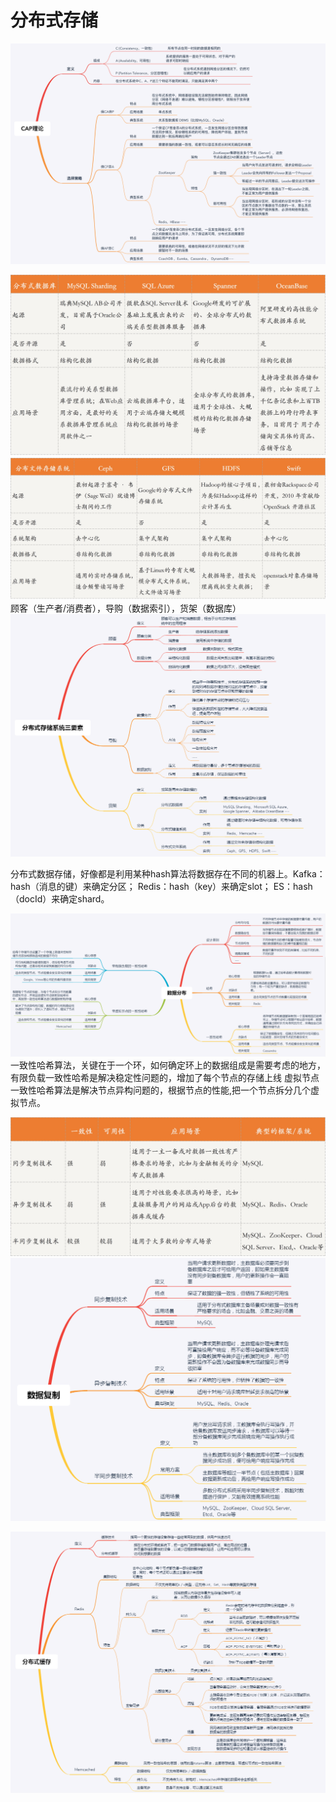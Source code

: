 # 分布式存储
![](%E5%88%86%E5%B8%83%E5%BC%8F%E5%AD%98%E5%82%A8/7986206234a8f0477cfe0cd7b639db66.png)

![](%E5%88%86%E5%B8%83%E5%BC%8F%E5%AD%98%E5%82%A8/9194bcd87dc55dd73e7fb2bf80cfc54e.jpg)
![](%E5%88%86%E5%B8%83%E5%BC%8F%E5%AD%98%E5%82%A8/30340066a300147f658dea9c03d8afa3.jpg)
顾客（生产者/消费者），导购（数据索引），货架（数据库）
![](%E5%88%86%E5%B8%83%E5%BC%8F%E5%AD%98%E5%82%A8/a99a26da898364eb03b00351ccda32b0.png)

分布式数据存储，好像都是利用某种hash算法将数据存在不同的机器上。Kafka： hash（消息的键）来确定分区；
Redis：hash（key）来确定slot；
ES：hash（docId）来确定shard。


![](%E5%88%86%E5%B8%83%E5%BC%8F%E5%AD%98%E5%82%A8/a1fec7d2265432423bb9dfc0d7e4abf8.png)
一致性哈希算法，关键在于一个环，如何确定环上的数据组成是需要考虑的地方，
有限负载一致性哈希是解决稳定性问题的，增加了每个节点的存储上线
虚拟节点一致性哈希算法是解决节点异构问题的，根据节点的性能,把一个节点拆分几个虚拟节点。



![](%E5%88%86%E5%B8%83%E5%BC%8F%E5%AD%98%E5%82%A8/1113ebfa8b40d4cd766a8708c7eb2ce6.jpg)
![](%E5%88%86%E5%B8%83%E5%BC%8F%E5%AD%98%E5%82%A8/1912e538e3469aa5188eb3be871c97b6.png)

![](%E5%88%86%E5%B8%83%E5%BC%8F%E5%AD%98%E5%82%A8/1e625c22f729a87ea551f6bbc343f045.png)

